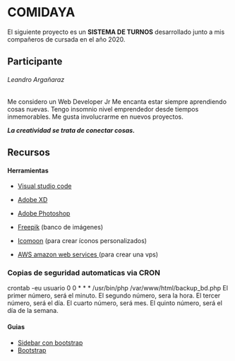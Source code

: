 # COMIDAYA

El siguiente proyecto es un  **SISTEMA DE TURNOS** desarrollado junto a mis compañeros de cursada en el año 2020.



## Participante

###### Leandro Argañaraz

Me considero un Web Developer Jr Me encanta estar siempre aprendiendo cosas nuevas. Tengo insomnio nivel emprendedor desde tiempos inmemorables. Me gusta involucrarme en nuevos proyectos. 

***La creatividad se trata de conectar cosas.***



## Recursos

#### Herramientas

- [Visual studio code](https://code.visualstudio.com/)
- [Adobe XD](https://www.adobe.com/la/products/xd.html) 
- [Adobe Photoshop](https://www.adobe.com/la/products/photoshop.html?promoid=PC1PQQ5T&mv=other)

- [Freepik](https://www.freepik.es/) (banco de imágenes)
- [Icomoon](https://icomoon.io) (para crear íconos personalizados)
- [AWS amazon web services ]() (para crear una vps)


### Copias de seguridad automaticas via  CRON
crontab -eu usuario
0 0 * * * /usr/bin/php /var/www/html/backup_bd.php
El primer número, será el minuto.
El segundo número, sera la hora.
El tercer número, será el día.
El cuarto número, será mes.
El quinto número, será el día de la semana.
#### Guias

- [Sidebar con bootstrap](https://bootstrapious.com/p/bootstrap-sidebar)
- [Bootstrap](https://getbootstrap.com/)


